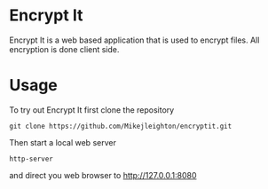 # Encrypt It
Encrypt It is a web based application that is used to encrypt files. All encryption is done client side. 

# Usage
To try out Encrypt It first clone the repository

```
git clone https://github.com/Mikejleighton/encryptit.git
```

Then start a local web server

```
http-server
```

and direct you web browser to http://127.0.0.1:8080
